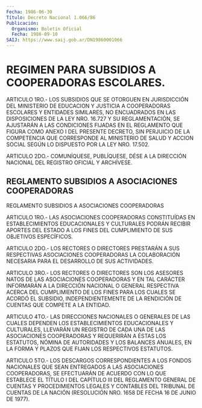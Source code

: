 ```yaml
---
Fecha: 1986-06-30
Título: Decreto Nacional 1.066/86
Publicación:
  Organismo: Boletín Oficial
  Fecha: 1986-09-10
SAIJ: https://www.saij.gob.ar/DN19860001066
---
```

# REGIMEN PARA SUBSIDIOS A COOPERADORAS ESCOLARES.

<a id="1"></a>
ARTICULO  1RO.-  LOS SUBSIDIOS QUE SE OTORGUEN EN JURISDICCIÓN DEL MINISTERIO DE EDUCACION  Y  JUSTICIA A COOPERADORAS ESCOLARES Y ENTIDADES SIMILARES, NO ENCUADRADOS  EN LAS DISPOSICIONES DE LA LEY NRO.  16.727 Y SU REGLAMENTACIÓN, SE AJUSTARÁN  A  LAS  CONDICIONES FIJADAS  EN  EL  REGLAMENTO  QUE  FIGURA  COMO ANEXO I DEL PRESENTE DECRETO,  SIN  PERJUICIO  DE  LA  COMPETENCIA  QUE  CORRESPONDE  AL MINISTERIO DE SALUD Y ACCION SOCIAL SEGÚN LO DISPUESTO  POR  LA LEY NRO. 17.502.

<a id="2"></a>
ARTICULO  2DO.-  COMUNÍQUESE,  PUBLÍQUESE, DÉSE A LA DIRECCIÓN NACIONAL DEL REGISTRO OFICIAL Y ARCHÍVESE.

## REGLAMENTO SUBSIDIOS A ASOCIACIONES COOPERADORAS

<a id="1"></a>
REGLAMENTO SUBSIDIOS A ASOCIACIONES COOPERADORAS

ARTICULO  1RO.-  LAS  ASOCIACIONES  COOPERADORAS  CONSTITUÍDAS  EN ESTABLECIMIENTOS  EDUCACIONALES Y CULTURALES PODRÁN RECIBIR APORTES DEL  ESTADO  A  LOS  FINES    DEL  CUMPLIMIENTO  DE  SUS  OBJETIVOS ESPECÍFICOS.

ARTICULO  2DO.-  LOS  RECTORES  O    DIRECTORES  PRESTARÁN  A  SUS RESPECTIVAS  ASOCIACIONES  COOPERADORAS LA  COLABORACIÓN  NECESARIA PARA EL DESARROLLO DE SUS ACTIVIDADES.

ARTICULO 3RO.- LOS RECTORES  O  DIRECTORES  SON LOS ASESORES NATOS DE   LAS ASOCIACIONES COOPERADORAS Y EN TAL CARÁCTER  INFORMARÁN  A LA DIRECCIÓN  NACIONAL O GENERAL RESPECTIVA ACERCA DEL CUMPLIMIENTO DE LOS FINES PARA LOS CUALES SE ACORDÓ EL SUBSIDIO, INDEPENDIENTEMENTE  DE  LA  RENDICIÓN  DE  CUENTAS QUE COMPETE A LA ENTIDAD.

ARTICULO  4TO.-  LAS  DIRECCIONES NACIONALES O  GENERALES  DE  LAS CUALES DEPENDEN LOS ESTABLECIMIENTOS  EDUCACIONALES  Y  CULTURALES, LLEVARÁN  UN  REGISTRO DE CADA UNA DE LAS ASOCIACIONES COOPERADORAS Y REQUERIRÁN A  ÉSTAS  LOS  ESTATUTOS,  NÓMINA DE AUTORIDADES Y LOS BALANCES ANUALES, EN LA FORMA Y PLAZOS QUE  FIJAN  LOS  RESPECTIVOS ESTATUTOS.

ARTICULO   5TO.-  LOS  DESCARGOS  CORRESPONDIENTES  A  LOS  FONDOS NACIONALES QUE  SEAN ENTREGADOS A LAS ASOCIACIONES COOPERADORAS, SE EFECTUARÁN  DE ACUERDO  CON  LO  QUE  ESTABLECE  EL  TÍTULO  I  DEL CAPÍTULO III  DEL  REGLAMENTO  GENERAL  DE CUENTAS Y PROCEDIMIENTOS LEGALES  Y  CONTABLES  DEL  TRIBUNAL  DE  CUENTAS    DE  LA  NACIÓN (RESOLUCIÓN    NRO.  1658  DE  FECHA  16  DE  JUNIO  DE  1977).